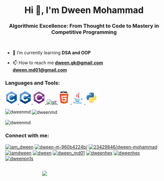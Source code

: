 <h1 align="center">Hi 👋, I'm Dween Mohammad</h1>
<h3 align="center"> Algorithmic Excellence: From Thought to Code to Mastery in Competitive Programming</h3>

<br/>
<p align="center">


- 🌱 I’m currently learning **DSA and OOP**

- 📫 How to reach me 
                **dween.gk@gmail.com**<br/>
                **dween.md01@gmail.com**



<h3 align="left">Languages and Tools:</h3>
<p align="left"> <a href="https://www.cprogramming.com/" target="_blank" rel="noreferrer"> <img src="https://raw.githubusercontent.com/devicons/devicon/master/icons/c/c-original.svg" alt="c" width="40" height="40"/> </a> <a href="https://www.w3schools.com/cpp/" target="_blank" rel="noreferrer"> <img src="https://raw.githubusercontent.com/devicons/devicon/master/icons/cplusplus/cplusplus-original.svg" alt="cplusplus" width="40" height="40"/> </a> <a href="https://www.w3schools.com/cs/" target="_blank" rel="noreferrer"> <img src="https://raw.githubusercontent.com/devicons/devicon/master/icons/csharp/csharp-original.svg" alt="csharp" width="40" height="40"/> </a> <a href="https://git-scm.com/" target="_blank" rel="noreferrer"> <img src="https://www.vectorlogo.zone/logos/git-scm/git-scm-icon.svg" alt="git" width="40" height="40"/> </a> <a href="https://www.w3.org/html/" target="_blank" rel="noreferrer"> <img src="https://raw.githubusercontent.com/devicons/devicon/master/icons/html5/html5-original-wordmark.svg" alt="html5" width="40" height="40"/> </a> <a href="https://www.java.com" target="_blank" rel="noreferrer"> <img src="https://raw.githubusercontent.com/devicons/devicon/master/icons/java/java-original.svg" alt="java" width="40" height="40"/> </a> <a href="https://www.python.org" target="_blank" rel="noreferrer"> <img src="https://raw.githubusercontent.com/devicons/devicon/master/icons/python/python-original.svg" alt="python" width="40" height="40"/> </a> </p>

<p><img align="left" src="https://github-readme-stats.vercel.app/api/top-langs?username=dweenmd&show_icons=true&locale=en&layout=compact" alt="dweenmd" /></p>

<p>&nbsp;<img align="center" src="https://github-readme-stats.vercel.app/api?username=dweenmd&show_icons=true&locale=en" alt="dweenmd" /></p>

<p><img align="center" src="https://github-readme-streak-stats.herokuapp.com/?user=dweenmd&" alt="dweenmd" /></p>

<h3 align="left">Connect with me:</h3>
<p align="left">
<a href="https://twitter.com/iam_dween" target="blank"><img align="center" src="https://raw.githubusercontent.com/rahuldkjain/github-profile-readme-generator/master/src/images/icons/Social/twitter.svg" alt="iam_dween" height="30" width="40" /></a>
<a href="https://linkedin.com/in/dween-m-960b4224b/" target="blank"><img align="center" src="https://raw.githubusercontent.com/rahuldkjain/github-profile-readme-generator/master/src/images/icons/Social/linked-in-alt.svg" alt="dween-m-960b4224b/" height="30" width="40" /></a>
<a href="https://stackoverflow.com/users/23429846/dween-mohammad" target="blank"><img align="center" src="https://raw.githubusercontent.com/rahuldkjain/github-profile-readme-generator/master/src/images/icons/Social/stack-overflow.svg" alt="23429846/dween-mohammad" height="30" width="40" /></a>
<a href="https://fb.com/iamdween" target="blank"><img align="center" src="https://raw.githubusercontent.com/rahuldkjain/github-profile-readme-generator/master/src/images/icons/Social/facebook.svg" alt="iamdween" height="30" width="40" /></a>
<a href="https://www.codechef.com/users/dween" target="blank"><img align="center" src="https://cdn.jsdelivr.net/npm/simple-icons@3.1.0/icons/codechef.svg" alt="dween" height="30" width="40" /></a>
<a href="https://www.hackerrank.com/dween_md01" target="blank"><img align="center" src="https://raw.githubusercontent.com/rahuldkjain/github-profile-readme-generator/master/src/images/icons/Social/hackerrank.svg" alt="dween_md01" height="30" width="40" /></a>
<a href="https://codeforces.com/profile/dweenhex" target="blank"><img align="center" src="https://raw.githubusercontent.com/rahuldkjain/github-profile-readme-generator/master/src/images/icons/Social/codeforces.svg" alt="dweenhex" height="30" width="40" /></a>
<a href="https://www.leetcode.com/dweenhex" target="blank"><img align="center" src="https://raw.githubusercontent.com/rahuldkjain/github-profile-readme-generator/master/src/images/icons/Social/leet-code.svg" alt="dweenhex" height="30" width="40" /></a>
<a href="https://auth.geeksforgeeks.org/user/dweenpn1s" target="blank"><img align="center" src="https://raw.githubusercontent.com/rahuldkjain/github-profile-readme-generator/master/src/images/icons/Social/geeks-for-geeks.svg" alt="dweenpn1s" height="30" width="40" /></a>
</p>
<br/>

 <div >
  <div style="width: 50%;" align="center" >
   <a href="https://github.com/antonkomarev/github-profile-views-counter">
    <img src="https://komarev.com/ghpvc/?username=dweenmd">
</a>
  </div>
  </div>

<br/>


